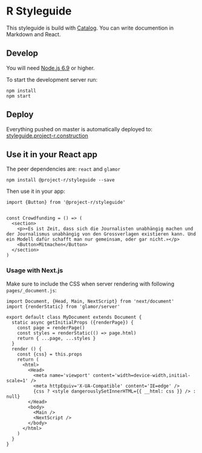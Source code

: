 # R Styleguide

This styleguide is build with [Catalog](https://interactivethings.github.io/catalog/). You can write documention in Markdown and React.

## Develop

You will need [Node.js 6.9](https://nodejs.org/en/download/current/) or higher.

To start the development server run:

```
npm install
npm start
```

## Deploy

Everything pushed on master is automatically deployed to:
[styleguide.project-r.construction](https://styleguide.project-r.construction/)

## Use it in your React app

The peer dependencies are: `react` and `glamor`

```
npm install @project-r/styleguide --save
```

Then use it in your app:

```
import {Button} from '@project-r/styleguide'


const Crowdfunding = () => (
  <section>
    <p>«Es ist Zeit, dass sich die Journalisten unabhängig machen und der Journalismus unabhängig von den Grossverlagen existieren kann. Und ein Modell dafür schafft man nur gemeinsam, oder gar nicht.»</p>
    <Button>Mitmachen</Button>
  </section>
)
```

### Usage with Next.js

Make sure to include the CSS when server rendering with following `pages/_document.js`:

```
import Document, {Head, Main, NextScript} from 'next/document'
import {renderStatic} from 'glamor/server'

export default class MyDocument extends Document {
  static async getInitialProps ({renderPage}) {
    const page = renderPage()
    const styles = renderStatic(() => page.html)
    return { ...page, ...styles }
  }
  render () {
    const {css} = this.props
    return (
      <html>
        <Head>
          <meta name='viewport' content='width=device-width,initial-scale=1' />
          <meta httpEquiv='X-UA-Compatible' content='IE=edge' />
          {css ? <style dangerouslySetInnerHTML={{ __html: css }} /> : null}
        </Head>
        <body>
          <Main />
          <NextScript />
        </body>
      </html>
    )
  }
}
```
